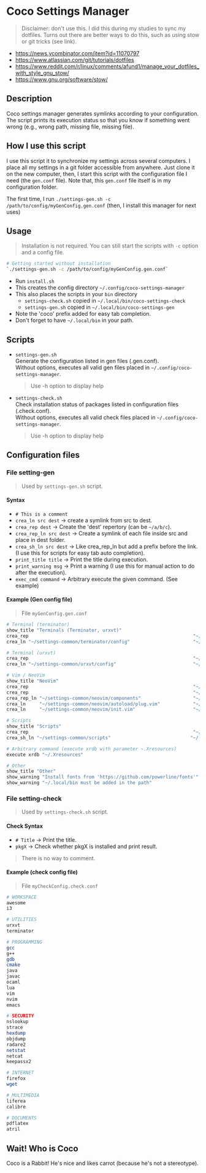 # Coco Settings Manager

> Disclaimer: don't use this. I did this during my studies to sync my dotfiles. Turns out there are better ways to do this, such as using stow or git tricks (see link).

- <https://news.ycombinator.com/item?id=11070797>
- <https://www.atlassian.com/git/tutorials/dotfiles>
- <https://www.reddit.com/r/linux/comments/afund1/manage_your_dotfiles_with_style_gnu_stow/>
- <https://www.gnu.org/software/stow/>

## Description

Coco settings manager generates symlinks according to your configuration.
The script prints its execution status so that you know if something went wrong (e.g., wrong path, missing file, missing file).

## How I use this script

I use this script it to synchronize my settings across several computers.
I place all my settings in a git folder accessible from anywhere.
Just clone it on the new computer, then, I start this script with the configuration file I need (the `gen.conf` file).
Note that, this `gen.conf` file itself is in my configuration folder.

The first time, I run `./settings-gen.sh -c /path/to/config/myGenConfig.gen.conf`
(then, I install this manager for next uses)

## Usage

> Installation is not required.
> You can still start the scripts with `-c` option and a config file.

```bash
# Getting started without installation
`./settings-gen.sh -c /path/to/config/myGenConfig.gen.conf`
```

- Run `install.sh`
- This creates the config directory `~/.config/coco-settings-manager`
- This also places the scripts in your `bin` directory
  - `settings-check.sh` copied in `~/.local/bin/coco-settings-check`
  - `settings-gen.sh` copied in `~/.local/bin/coco-settings-gen`
- Note the 'coco' prefix added for easy tab completion.
- Don't forget to have `~/.local/bin` in your path.

## Scripts

- `settings-gen.sh`
    </br>
    Generate the configuration listed in gen files (.gen.conf).
    </br>
    Without options, executes all valid gen files placed in `~/.config/coco-settings-manager`.
    > Use -h option to display help

- `settings-check.sh`
    </br>
    Check installation status of packages listed in configuration files (.check.conf).
    </br>
    Without options, executes all valid check files placed in `~/.config/coco-settings-manager`.
    > Use -h option to display help

## Configuration files

### File setting-gen

> Used by `settings-gen.sh` script.

#### Syntax

- `# This is a comment`
- `crea_ln src dest`        -> create a symlink from src to dest.
- `crea_rep dest`           -> Create the 'dest' repertory (can be `~/a/b/c`).
- `crea_rep_ln src dest`    -> Create a symlink of each file inside src and place in dest folder.
- `crea_sh_ln src dest`     -> Like crea_rep_ln but add a prefix before the link. (I use this for scripts for easy tab auto completion).
- `print_title title`       -> Print the title during execution.
- `print_warning msg`       -> Print a warning (I use this for manual action to do after the execution).
- `exec_cmd command`        -> Arbitrary execute the given command. (See example)

#### Example (Gen config file)

> File `myGenConfig.gen.conf`

```bash
# Terminal (terminator)
show_title "Terminals (Terminator, urxvt)"
crea_rep                                                            "~/.config/terminator"
crea_ln "~/settings-common/terminator/config"                       "~/.config/terminator/config"

# Terminal (urxvt)
crea_rep                                                            "~/.config/urxvt"
crea_ln "~/settings-common/urxvt/config"                            "~/.config/urxvt/config"

# Vim / NeoVim
show_title "NeoVim"
crea_rep                                                            "~/.config/nvim/autoload"
crea_rep                                                            "~/.config/nvim/components"
crea_rep_ln "~/settings-common/neovim/components"                   "~/.config/nvim/components"
crea_ln     "~/settings-common/neovim/autoload/plug.vim"            "~/.config/nvim/autoload/plug.vim"
crea_ln     "~/settings-common/neovim/init.vim"                     "~/.config/nvim/init.vim"

# Scripts
show_title "Scripts"
crea_rep                                                            "~/.local/bin"
crea_sh_ln "~/settings-common/scripts"                             "~/.local/bin"

# Arbitrary command (execute xrdb with parameter ~.Xresources)
execute xrdb "~/.Xresources"

# Other
show_title "Other"
show_warning "Install fonts from 'https://github.com/powerline/fonts'"
show_warning "~/.local/bin must be added in the path"
```

### File setting-check

> Used by `settings-check.sh` script.

#### Check Syntax

- `# Title` -> Print the title.
- `pkgX`    -> Check whether pkgX is installed and print result.

> There is no way to comment.

#### Example (check config file)

> File `myCheckConfig.check.conf`

```bash
# WORKSPACE
awesome
i3

# UTILITIES
urxvt
terminator

# PROGRAMMING
gcc
g++
gdb
cmake
java
javac
ocaml
lua
vim
nvim
emacs

# SECURITY
nslookup
strace
hexdump
objdump
radare2
netstat
netcat
keepassx2

# INTERNET
firefox
wget

# MULTIMEDIA
liferea
calibre

# DOCUMENTS
pdflatex
atril
```

## Wait! Who is Coco

Coco is a Rabbit! He's nice and likes carrot (because he's not a stereotype).
